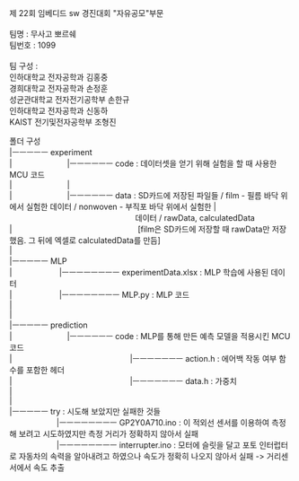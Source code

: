 제 22회 임베디드 sw 경진대회 "자유공모"부문<br/>
<br/>
팀명 : 무사고 뽀르쉐<br/>
팀번호 : 1099<br/>
<br/>
팀 구성 :<br/>
인하대학교 전자공학과 김홍중<br/>
경희대학교 전자공학과 손정훈<br/>
성균관대학교 전자전기공학부 손한규<br/>
인하대학교 전자공학과 신동하<br/>
KAIST 전기및전자공학부 조형진<br/>

폴더 구성<br/>
|ㅡㅡㅡㅡㅡ experiment<br/>
|       |ㅡㅡㅡㅡㅡㅡ code : 데이터셋을 얻기 위해 실험을 할 때 사용한 MCU 코드<br/>
|       |<br/>
|       |ㅡㅡㅡㅡㅡㅡ data : SD카드에 저장된 파일들 / film - 필름 바닥 위에서 실험한 데이터 / nonwoven - 부직포 바닥 위에서 실험한
|                 데이터 / rawData, calculatedData<br/>
|                [film은 SD카드에 저장할 때 rawData만 저장했음. 그 뒤에 엑셀로 calculatedData를 만듬]<br/>
|<br/>
|ㅡㅡㅡㅡㅡ MLP<br/>
|      |ㅡㅡㅡㅡㅡㅡㅡㅡ experimentData.xlsx : MLP 학습에 사용된 데이터<br/>
|      |ㅡㅡㅡㅡㅡㅡㅡㅡ MLP.py : MLP 코드<br/>
|<br/>
|<br/>
|ㅡㅡㅡㅡㅡ prediction<br/>
|       |ㅡㅡㅡㅡㅡㅡ code : MLP를 통해 만든 예측 모델을 적용시킨 MCU 코드<br/>
|               |ㅡㅡㅡㅡㅡㅡㅡ action.h : 에어백 작동 여부 함수를 포함한 헤더<br/>
|               |ㅡㅡㅡㅡㅡㅡㅡ data.h : 가중치<br/>
|<br/>
|<br/>
|ㅡㅡㅡㅡㅡ try : 시도해 보았지만 실패한 것들<br/>
      |ㅡㅡㅡㅡㅡㅡㅡㅡ GP2Y0A710.ino : 이 적외선 센서를 이용하여 측정해 보려고 시도하였지만 측정 거리가 정확하지 않아서 실패<br/>
      |ㅡㅡㅡㅡㅡㅡㅡㅡ interrupter.ino : 모터에 슬릿을 달고 포토 인터럽터로 자동차의 속력을 알아내려고 하였으나 속도가 정확히 나오지 않아서 실패 -> 거리센서에서 속도 추출<br/>
